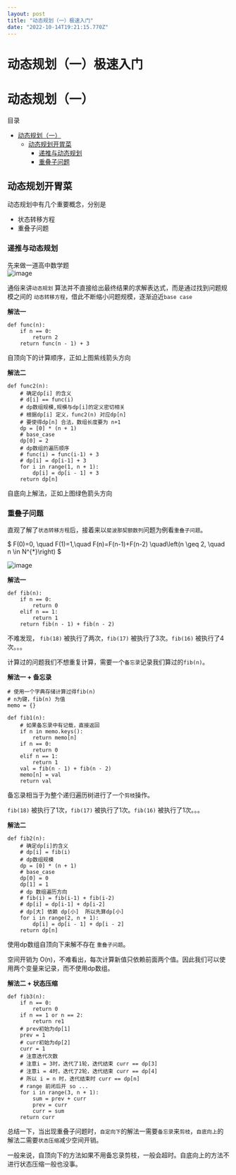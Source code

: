 ```yaml
---
layout: post
title: "动态规划（一）极速入门"
date: "2022-10-14T19:21:15.770Z"
---
```

动态规划（一）极速入门
===========

动态规划（一）
=======

目录

*   [动态规划（一）](#动态规划一)
    *   [动态规划开胃菜](#动态规划开胃菜)
        *   [递推与动态规划](#递推与动态规划)
        *   [重叠子问题](#重叠子问题)

动态规划开胃菜
-------

动态规划中有几个重要概念，分别是

*   状态转移方程
*   重叠子问题

### 递推与动态规划

先来做一道高中数学题  
![image](https://img2022.cnblogs.com/blog/2308437/202210/2308437-20221014234707840-818625470.png)

通俗来讲`动态规划` 算法并不直接给出最终结果的求解表达式，而是通过找到问题规模之间的 `动态转移方程`，借此不断缩小问题规模，逐渐迫近`base case`

**解法一**

    def func(n):
        if n == 0:
            return 2
        return func(n - 1) + 3
    

自顶向下的计算顺序，正如上图紫线箭头方向

**解法二**

    def func2(n):
        # 确定dp[i] 的含义
        # d[i] == func(i)
        # dp数组规模,规模与dp[i]的定义密切相关
        # 根据dp[i] 定义，func2(n) 对应dp[n]
        # 要使得dp[n] 合法，数组长度要为 n+1
        dp = [0] * (n + 1)
        # base_case
        dp[0] = 2
        # dp数组的遍历顺序
        # func(i) = func(i-1) + 3
        # dp[i] = dp[i-1] + 3
        for i in range(1, n + 1):
            dp[i] = dp[i - 1] + 3
        return dp[n]
    

自底向上解法，正如上图绿色箭头方向

### 重叠子问题

直观了解了`状态转移方程`后，接着来以`斐波那契额数列`问题为例看`重叠子问题`。

$ F(0)=0, \\quad F(1)=1,\\quad F(n)=F(n-1)+F(n-2) \\quad\\left(n \\geq 2, \\quad n \\in N^{\*}\\right) $

![image](https://img2022.cnblogs.com/blog/2308437/202210/2308437-20221014234735082-1477029641.png)

**解法一**

    def fib(n):
        if n == 0:
            return 0
        elif n == 1:
            return 1
        return fib(n - 1) + fib(n - 2)
    

不难发现， `fib(18)` 被执行了两次，`fib(17)` 被执行了3次。`fib(16)` 被执行了4次。。。

计算过的问题我们不想重复计算，需要一个`备忘录`记录我们算过的`fib(n)`。

**解法一 + 备忘录**

    # 使用一个字典存储计算过得fib(n)
    # n为键，fib(n) 为值
    memo = {}
    
    def fib1(n):
        # 如果备忘录中有记载，直接返回
        if n in memo.keys():
            return memo[n]
        if n == 0:
            return 0
        elif n == 1:
            return 1
        val = fib(n - 1) + fib(n - 2)
        memo[n] = val
        return val
    

备忘录相当于为整个递归遍历树进行了一个`剪枝`操作。

`fib(18)` 被执行了1次，`fib(17)` 被执行了1次。`fib(16)` 被执行了1次。。。

**解法二**

    def fib2(n):
        # 确定dp[i]的含义
        # dp[i] = fib(i)
        # dp数组规模
        dp = [0] * (n + 1)
        # base_case
        dp[0] = 0
        dp[1] = 1
        # dp 数组遍历方向
        # fib(i) = fib(i-1) + fib(i-2)
        # dp[i] = dp[i-1] + dp[i-2]
        # dp[大] 依赖 dp[小]  所以先算dp[小]
        for i in range(2, n + 1):
            dp[i] = dp[i - 1] + dp[i - 2]
        return dp[n]
    

使用dp数组自顶向下来解不存在 `重叠子问题`。

空间开销为 O(n)，不难看出，每次计算新值只依赖前面两个值。因此我们可以使用两个变量来记录，而不使用dp数组。

**解法二 + 状态压缩**

    def fib3(n):
        if n == 0:
            return 0
        if n == 1 or n == 2:
            return re1
        # prev初始为dp[1]
        prev = 1
        # curr初始为dp[2]
        curr = 1
        # 注意迭代次数
        # 注意i = 3时，迭代了1轮，迭代结束 curr == dp[3]
        # 注意i = 4时，迭代了2轮，迭代结束 curr == dp[4]
        # 所以 i = n 时，迭代结束时 curr == dp[n]
        # range 前闭后开 so ...
        for i in range(3, n + 1):
            sum = prev + curr
            prev = curr
            curr = sum
        return curr
    

总结一下，当出现重叠子问题时，`自定向下`的解法一需要`备忘录`来`剪枝`，`自底向上`的解法二需要`状态压缩`减少空间开销。

一般来说，自顶向下的方法如果不用备忘录剪枝，一般会超时。自底向上的方法不进行状态压缩一般也没事。